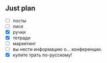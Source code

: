 ## Just plan
- [ ] посты
- [ ] лися
- [x] ручки
- [x] тетради
- [ ] маркетинг
- [ ] вы нести информацию о... конференции.
- [x] купите трать по-русскому!
